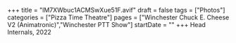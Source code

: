 +++
title = "lM7XWbuc1ACMSwXue51F.avif"
draft = false
tags = ["Photos"]
categories = ["Pizza Time Theatre"]
pages = ["Winchester Chuck E. Cheese V2 (Animatronic)","Winchester PTT Show"]
startDate = ""
+++
Head Internals, 2022
